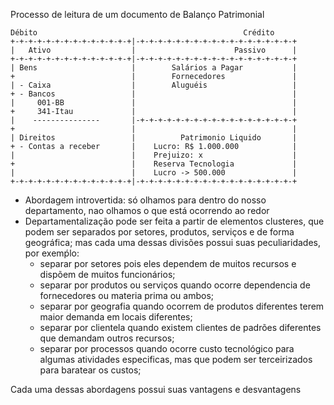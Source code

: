 Processo de leitura de um documento de Balanço Patrimonial


    Débito                                              Crédito
    +-+-+-+-+-+-+-+-+-+-+-+-+-+|-+-+-+-+-+-+-+-+-+-+-+-+-+-+-+-+-+-+
    |   Ativo                  |                      Passivo      |
    +-+-+-+-+-+-+-+-+-+-+-+-+-+|-+-+-+-+-+-+-+-+-+-+-+-+-+-+-+-+-+-+
    | Bens                     |        Salários a Pagar           |
    +                          |        Fornecedores               |
    | - Caixa                  |        Aluguéis                   |
    + - Bancos                 |                                   |
    |     001-BB               |                                   |
    +     341-Itau             |                                   |
    |    ---------------       |-+-+-+-+-+-+-+-+-+-+-+-+-+-+-+-+-+-+
    +                          |                                   |
    | Direitos                 |          Patrimonio Liquido       |
    + - Contas a receber       |    Lucro: R$ 1.000.000            |
    |                          |    Prejuizo: x                    |
    +                          |    Reserva Tecnologia             |
    |                          |    Lucro -> 500.000               |
    +-+-+-+-+-+-+-+-+-+-+-+-+-+|-+-+-+-+-+-+-+-+-+-+-+-+-+-+-+-+-+-+

- Abordagem introvertida: só olhamos para dentro do nosso departamento, nao olhamos o que está ocorrendo ao redor
- Departamentalização pode ser feita a partir de elementos clusteres, que podem ser separados por setores, produtos, serviços e de forma geográfica; mas cada uma dessas divisões possui suas peculiaridades, por exemṕlo:
    - separar por setores pois eles dependem de muitos recursos e dispõem de muitos funcionários;
    - separar por produtos ou serviços quando ocorre dependencia de fornecedores ou materia prima ou ambos;
    - separar por geografia quando ocorrem de produtos diferentes terem maior demanda em locais diferentes;
    - separar por clientela quando existem clientes de padrões diferentes que demandam outros recursos;
    - separar por processos quando ocorre custo tecnológico para algumas atividades especificas, mas que podem ser terceirizados para baratear os custos;

Cada uma dessas abordagens possui suas vantagens e desvantagens
